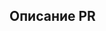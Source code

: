 <!-- ЭТО ШАБЛОН ВАШЕГО PULL REQUEST. Текст между стрелками - это комментарии - они не будут видны в PR. -->

## Описание PR
<!-- Ниже опишите ваш Pull Request. Что он изменяет? На что еще это может повлиять? Постарайтесь описать все внесённые вами изменения! -->
<!-- В целом я тебя больше и не заставляю писать, просто чтоб я под утро заходила и смотрела на твой ужас и говнокод. -->